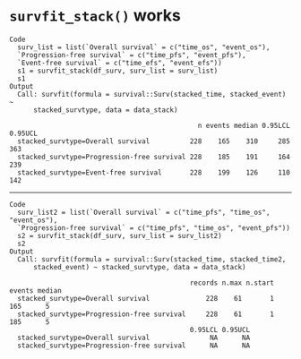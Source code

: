 # `survfit_stack()` works

    Code
      surv_list = list(`Overall survival` = c("time_os", "event_os"),
      `Progression-free survival` = c("time_pfs", "event_pfs"),
      `Event-free survival` = c("time_efs", "event_efs"))
      s1 = survfit_stack(df_surv, surv_list = surv_list)
      s1
    Output
      Call: survfit(formula = survival::Surv(stacked_time, stacked_event) ~ 
          stacked_survtype, data = data_stack)
      
                                                   n events median 0.95LCL 0.95UCL
      stacked_survtype=Overall survival          228    165    310     285     363
      stacked_survtype=Progression-free survival 228    185    191     164     239
      stacked_survtype=Event-free survival       228    199    126     110     142

---

    Code
      surv_list2 = list(`Overall survival` = c("time_pfs", "time_os", "event_os"),
      `Progression-free survival` = c("time_pfs", "time_os", "event_pfs"))
      s2 = survfit_stack(df_surv, surv_list = surv_list2)
      s2
    Output
      Call: survfit(formula = survival::Surv(stacked_time, stacked_time2, 
          stacked_event) ~ stacked_survtype, data = data_stack)
      
                                                 records n.max n.start events median
      stacked_survtype=Overall survival              228    61       1    165      5
      stacked_survtype=Progression-free survival     228    61       1    185      5
                                                 0.95LCL 0.95UCL
      stacked_survtype=Overall survival               NA      NA
      stacked_survtype=Progression-free survival      NA      NA

